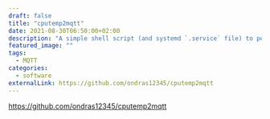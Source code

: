 ```yaml
---
draft: false
title: "cputemp2mqtt"
date: 2021-08-30T06:50:00+02:00
description: "A simple shell script (and systemd `.service` file) to periodically report CPU temperature average to a MQTT broker"
featured_image: ""
tags:
  - MQTT
categories:
  - software
externalLink: https://github.com/ondras12345/cputemp2mqtt
---
```

https://github.com/ondras12345/cputemp2mqtt
